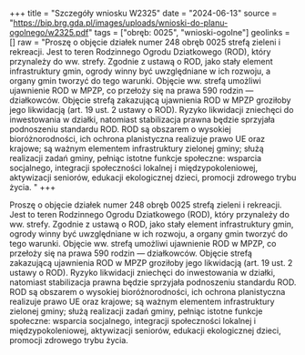 +++
title = "Szczegóły wniosku W2325"
date = "2024-06-13"
source = "https://bip.brg.gda.pl/images/uploads/wnioski-do-planu-ogolnego/w2325.pdf"
tags = ["obręb: 0025", "wnioski-ogolne"]
geolinks = []
raw = "Proszę o objęcie działek numer 248 obręb 0025 strefą zieleni i rekreacji. Jest to teren Rodzinnego Ogrodu Dziatkowego (ROD), który przynależy do ww. strefy. Zgodnie z ustawą o ROD, jako stały element infrastruktury gmin, ogrody winny być uwzględniane w ich rozwoju, a organy gmin tworzyć do tego warunki. Objęcie ww. strefą umożliwi ujawnienie ROD w MPZP, co przełoży się na prawa 590 rodzin — działkowców. Objęcie strefą zakazującą ujawnienia ROD w MPZP groziłoby jego likwidacją (art. 19 ust. 2 ustawy o ROD). Ryzyko likwidacji zniechęci do inwestowania w działki, natomiast stabilizacja prawna będzie sprzyjała podnoszeniu standardu ROD. ROD są obszarem o wysokiej bioróżnorodności, ich ochrona planistyczna realizuje prawo UE oraz krajowe; są ważnym elementem infrastruktury zielonej gminy; służą realizacji zadań gminy, pełniąc istotne funkcje społeczne: wsparcia socjalnego, integracji społeczności lokalnej i międzypokoleniowej, aktywizacji seniorów, edukacji ekologicznej dzieci, promocji zdrowego trybu życia. "
+++

Proszę o objęcie działek numer 248 obręb 0025 strefą zieleni i rekreacji. Jest to teren Rodzinnego Ogrodu
Dziatkowego (ROD), który przynależy do ww. strefy. Zgodnie z ustawą o ROD, jako stały element
infrastruktury gmin, ogrody winny być uwzględniane w ich rozwoju, a organy gmin tworzyć do tego warunki.
Objęcie ww. strefą umożliwi ujawnienie ROD w MPZP, co przełoży się na prawa 590 rodzin — działkowców.
Objęcie strefą zakazującą ujawnienia ROD w MPZP groziłoby jego likwidacją (art. 19 ust. 2 ustawy o ROD).
Ryzyko likwidacji zniechęci do inwestowania w działki, natomiast stabilizacja prawna będzie sprzyjała
podnoszeniu standardu ROD. ROD są obszarem o wysokiej bioróżnorodności, ich ochrona planistyczna
realizuje prawo UE oraz krajowe; są ważnym elementem infrastruktury zielonej gminy; służą realizacji zadań
gminy, pełniąc istotne funkcje społeczne: wsparcia socjalnego, integracji społeczności lokalnej i
międzypokoleniowej, aktywizacji seniorów, edukacji ekologicznej dzieci, promocji zdrowego trybu życia.



